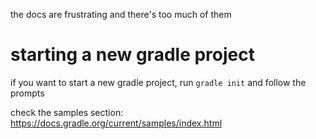 the docs are frustrating and there's too much of them

# starting a new gradle project

if you want to start a new gradle project, run `gradle init` and follow the prompts

check the samples section: https://docs.gradle.org/current/samples/index.html